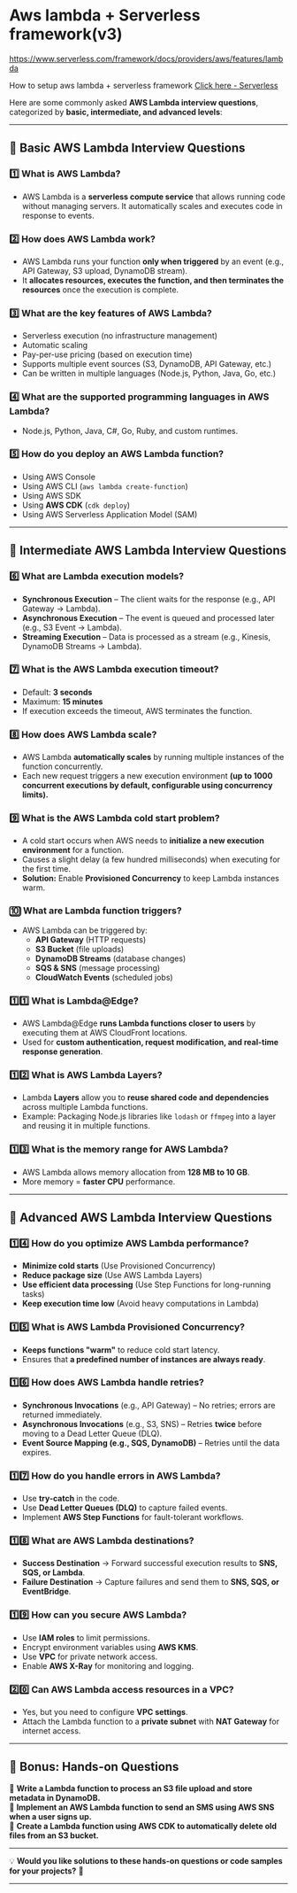 # Aws lambda + Serverless framework(v3)

https://www.serverless.com/framework/docs/providers/aws/features/lambda 

How to setup aws lambda + serverless framework
[Click here - Serverless](https://www.serverless.com/framework/docs/getting-started)

Here are some commonly asked **AWS Lambda interview questions**, categorized by **basic, intermediate, and advanced levels**:

---

## **🔹 Basic AWS Lambda Interview Questions**
### 1️⃣ **What is AWS Lambda?**
   - AWS Lambda is a **serverless compute service** that allows running code without managing servers. It automatically scales and executes code in response to events.

### 2️⃣ **How does AWS Lambda work?**
   - AWS Lambda runs your function **only when triggered** by an event (e.g., API Gateway, S3 upload, DynamoDB stream).
   - It **allocates resources, executes the function, and then terminates the resources** once the execution is complete.

### 3️⃣ **What are the key features of AWS Lambda?**
   - Serverless execution (no infrastructure management)
   - Automatic scaling
   - Pay-per-use pricing (based on execution time)
   - Supports multiple event sources (S3, DynamoDB, API Gateway, etc.)
   - Can be written in multiple languages (Node.js, Python, Java, Go, etc.)

### 4️⃣ **What are the supported programming languages in AWS Lambda?**
   - Node.js, Python, Java, C#, Go, Ruby, and custom runtimes.

### 5️⃣ **How do you deploy an AWS Lambda function?**
   - Using AWS Console
   - Using AWS CLI (`aws lambda create-function`)
   - Using AWS SDK
   - Using **AWS CDK** (`cdk deploy`)
   - Using AWS Serverless Application Model (SAM)

---

## **🔹 Intermediate AWS Lambda Interview Questions**
### 6️⃣ **What are Lambda execution models?**
   - **Synchronous Execution** – The client waits for the response (e.g., API Gateway → Lambda).
   - **Asynchronous Execution** – The event is queued and processed later (e.g., S3 Event → Lambda).
   - **Streaming Execution** – Data is processed as a stream (e.g., Kinesis, DynamoDB Streams → Lambda).

### 7️⃣ **What is the AWS Lambda execution timeout?**
   - Default: **3 seconds**
   - Maximum: **15 minutes**
   - If execution exceeds the timeout, AWS terminates the function.

### 8️⃣ **How does AWS Lambda scale?**
   - AWS Lambda **automatically scales** by running multiple instances of the function concurrently.
   - Each new request triggers a new execution environment **(up to 1000 concurrent executions by default, configurable using concurrency limits).**

### 9️⃣ **What is the AWS Lambda cold start problem?**
   - A cold start occurs when AWS needs to **initialize a new execution environment** for a function.
   - Causes a slight delay (a few hundred milliseconds) when executing for the first time.
   - **Solution:** Enable **Provisioned Concurrency** to keep Lambda instances warm.

### 🔟 **What are Lambda function triggers?**
   - AWS Lambda can be triggered by:
     - **API Gateway** (HTTP requests)
     - **S3 Bucket** (file uploads)
     - **DynamoDB Streams** (database changes)
     - **SQS & SNS** (message processing)
     - **CloudWatch Events** (scheduled jobs)

### 1️⃣1️⃣ **What is Lambda@Edge?**
   - AWS Lambda@Edge **runs Lambda functions closer to users** by executing them at AWS CloudFront locations.
   - Used for **custom authentication, request modification, and real-time response generation**.

### 1️⃣2️⃣ **What is AWS Lambda Layers?**
   - Lambda **Layers** allow you to **reuse shared code and dependencies** across multiple Lambda functions.
   - Example: Packaging Node.js libraries like `lodash` or `ffmpeg` into a layer and reusing it in multiple functions.

### 1️⃣3️⃣ **What is the memory range for AWS Lambda?**
   - AWS Lambda allows memory allocation from **128 MB to 10 GB**.
   - More memory = **faster CPU** performance.

---

## **🔹 Advanced AWS Lambda Interview Questions**
### 1️⃣4️⃣ **How do you optimize AWS Lambda performance?**
   - **Minimize cold starts** (Use Provisioned Concurrency)
   - **Reduce package size** (Use AWS Lambda Layers)
   - **Use efficient data processing** (Use Step Functions for long-running tasks)
   - **Keep execution time low** (Avoid heavy computations in Lambda)

### 1️⃣5️⃣ **What is AWS Lambda Provisioned Concurrency?**
   - **Keeps functions "warm"** to reduce cold start latency.
   - Ensures that **a predefined number of instances are always ready**.

### 1️⃣6️⃣ **How does AWS Lambda handle retries?**
   - **Synchronous Invocations** (e.g., API Gateway) – No retries; errors are returned immediately.
   - **Asynchronous Invocations** (e.g., S3, SNS) – Retries **twice** before moving to a Dead Letter Queue (DLQ).
   - **Event Source Mapping (e.g., SQS, DynamoDB)** – Retries until the data expires.

### 1️⃣7️⃣ **How do you handle errors in AWS Lambda?**
   - Use **try-catch** in the code.
   - Use **Dead Letter Queues (DLQ)** to capture failed events.
   - Implement **AWS Step Functions** for fault-tolerant workflows.

### 1️⃣8️⃣ **What are AWS Lambda destinations?**
   - **Success Destination** → Forward successful execution results to **SNS, SQS, or Lambda**.
   - **Failure Destination** → Capture failures and send them to **SNS, SQS, or EventBridge**.

### 1️⃣9️⃣ **How can you secure AWS Lambda?**
   - Use **IAM roles** to limit permissions.
   - Encrypt environment variables using **AWS KMS**.
   - Use **VPC** for private network access.
   - Enable **AWS X-Ray** for monitoring and logging.

### 2️⃣0️⃣ **Can AWS Lambda access resources in a VPC?**
   - Yes, but you need to configure **VPC settings**.
   - Attach the Lambda function to a **private subnet** with **NAT Gateway** for internet access.

---

## **🚀 Bonus: Hands-on Questions**
🔹 **Write a Lambda function to process an S3 file upload and store metadata in DynamoDB.**  
🔹 **Implement an AWS Lambda function to send an SMS using AWS SNS when a user signs up.**  
🔹 **Create a Lambda function using AWS CDK to automatically delete old files from an S3 bucket.**  

---

💡 **Would you like solutions to these hands-on questions or code samples for your projects?** 🚀


---

